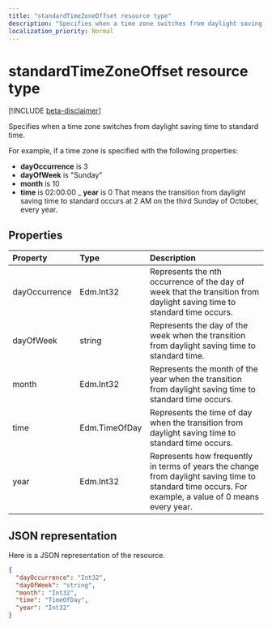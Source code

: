 ```yaml
---
title: "standardTimeZoneOffset resource type"
description: "Specifies when a time zone switches from daylight saving time to standard time."
localization_priority: Normal
---
```


# standardTimeZoneOffset resource type

[!INCLUDE [beta-disclaimer](../../includes/beta-disclaimer.md)]

Specifies when a time zone switches from daylight saving time to standard time.

For example, if a time zone is specified with the following properties:

- **dayOccurrence** is 3
- **dayOfWeek** is "Sunday"
- **month** is 10
- **time** is 02:00:00
_ **year** is 0
That means the transition from daylight saving time to standard occurs at 2 AM on the third Sunday of October, every year.

## Properties
| Property	   | Type	|Description|
|:---------------|:--------|:----------|
| dayOccurrence | Edm.Int32 | Represents the nth occurrence of the day of week that the transition from daylight saving time to standard time occurs. |
| dayOfWeek | string | Represents the day of the week when the transition from daylight saving time to standard time. |
| month | Edm.Int32 | Represents the month of the year when the transition from daylight saving time to standard time occurs. |
| time | Edm.TimeOfDay | Represents the time of day when the transition from daylight saving time to standard time occurs. |
| year | Edm.Int32 | Represents how frequently in terms of years the change from daylight saving time to standard time occurs. For example, a value of 0 means every year.|


## JSON representation

Here is a JSON representation of the resource.

<!-- {
  "blockType": "resource",
  "optionalProperties": [

  ],
  "@odata.type": "microsoft.graph.standardTimeZoneOffset"
}-->

```json
{
  "dayOccurrence": "Int32",
  "dayOfWeek": "string",
  "month": "Int32",
  "time": "TimeOfDay",
  "year": "Int32"
}

```

<!-- uuid: 8fcb5dbc-d5aa-4681-8e31-b001d5168d79
2015-10-25 14:57:30 UTC -->
<!--
{
  "type": "#page.annotation",
  "description": "standardTimeZoneOffset resource",
  "keywords": "",
  "section": "documentation",
  "tocPath": "",
  "suppressions": [
    "Error: /api-reference/beta/resources/standardtimezoneoffset.md:\r\n      Exception processing links.\r\n    System.ArgumentException: Link Definition was null. Link text: !INCLUDE [beta-disclaimer](../../includes/beta-disclaimer.md)\r\n      at ApiDoctor.Validation.DocFile.get_LinkDestinations()\r\n      at ApiDoctor.Validation.DocSet.ValidateLinks(Boolean includeWarnings, String[] relativePathForFiles, IssueLogger issues, Boolean requireFilenameCaseMatch, Boolean printOrphanedFiles)"
  ]
}
-->
